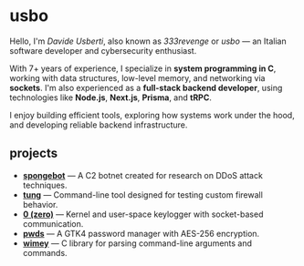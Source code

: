 # usbo

Hello, I'm *Davide Usberti*, also known as *333revenge* or *usbo* — an Italian software developer and cybersecurity enthusiast.

With 7+ years of experience, I specialize in **system programming in C**, working with data structures, low-level memory, and networking via **sockets**. I'm also experienced as a **full-stack backend developer**, using technologies like **Node.js**, **Next.js**, **Prisma**, and **tRPC**.

I enjoy building efficient tools, exploring how systems work under the hood, and developing reliable backend infrastructure.

## projects

- [**spongebot**](https://github.com/UsboKirishima/spongebot) — A C2 botnet created for research on DDoS attack techniques.
- [**tung**](https://github.com/UsboKirishima/tung) — Command-line tool designed for testing custom firewall behavior.
- [**0 (zero)**](https://github.com/UsboKirishima/0) — Kernel and user-space keylogger with socket-based communication.
- [**pwds**](https://github.com/UsboKirishima/pwds) — A GTK4 password manager with AES-256 encryption.
- [**wimey**](https://github.com/UsboKirishima/wimey) — C library for parsing command-line arguments and commands.
